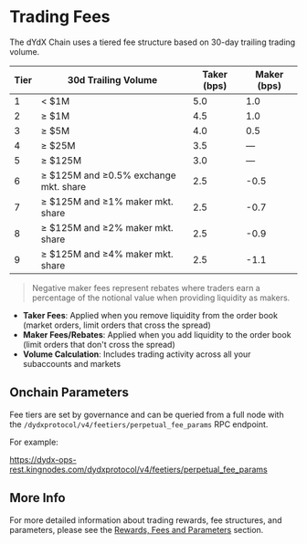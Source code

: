 # Trading Fees

The dYdX Chain uses a tiered fee structure based on 30-day trailing trading volume.

| Tier | 30d Trailing Volume                   | Taker (bps) | Maker (bps) |
| ---- | ------------------------------------- | ----------- | ----------- |
| 1    | < $1M                                 | 5.0         | 1.0         |
| 2    | ≥ $1M                                 | 4.5         | 1.0         |
| 3    | ≥ $5M                                 | 4.0         | 0.5         |
| 4    | ≥ $25M                                | 3.5         | —           |
| 5    | ≥ $125M                               | 3.0         | —           |
| 6    | ≥ $125M and ≥0.5% exchange mkt. share | 2.5         | -0.5        |
| 7    | ≥ $125M and ≥1% maker mkt. share      | 2.5         | -0.7        |
| 8    | ≥ $125M and ≥2% maker mkt. share      | 2.5         | -0.9        |
| 9    | ≥ $125M and ≥4% maker mkt. share      | 2.5         | -1.1        |

> Negative maker fees represent rebates where traders earn a percentage of the notional value when providing liquidity as makers.

- **Taker Fees**: Applied when you remove liquidity from the order book (market orders, limit orders that cross the spread)
- **Maker Fees/Rebates**: Applied when you add liquidity to the order book (limit orders that don't cross the spread)
- **Volume Calculation**: Includes trading activity across all your subaccounts and markets

## Onchain Parameters

Fee tiers are set by governance and can be queried from a full node with the `/dydxprotocol/v4/feetiers/perpetual_fee_params` RPC endpoint.

For example:

https://dydx-ops-rest.kingnodes.com/dydxprotocol/v4/feetiers/perpetual_fee_params

## More Info

For more detailed information about trading rewards, fee structures, and parameters, please see the [Rewards, Fees and Parameters](concepts-trading/rewards_fees_and_parameters.md) section.
